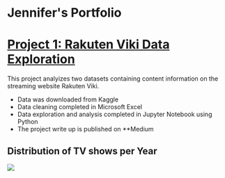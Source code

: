 # Jennifer's Portfolio

# [Project 1: Rakuten Viki Data Exploration](https://github.com/JenniferFell1/rakuten_viki.git)

This project analyizes two datasets containing content information on the streaming website Rakuten Viki. 

* Data was downloaded from Kaggle
* Data cleaning completed in Microsoft Excel
* Data exploration and analysis completed in Jupyter Notebook using Python
* The project write up is published on **Medium

## Distribution of TV shows per Year
![](images/dis_of_show.png)
